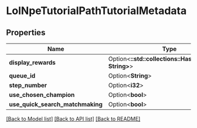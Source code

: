 # LolNpeTutorialPathTutorialMetadata

## Properties

Name | Type | Description | Notes
------------ | ------------- | ------------- | -------------
**display_rewards** | Option<**::std::collections::HashMap<String, String>**> |  | [optional]
**queue_id** | Option<**String**> |  | [optional]
**step_number** | Option<**i32**> |  | [optional]
**use_chosen_champion** | Option<**bool**> |  | [optional]
**use_quick_search_matchmaking** | Option<**bool**> |  | [optional]

[[Back to Model list]](../README.md#documentation-for-models) [[Back to API list]](../README.md#documentation-for-api-endpoints) [[Back to README]](../README.md)


